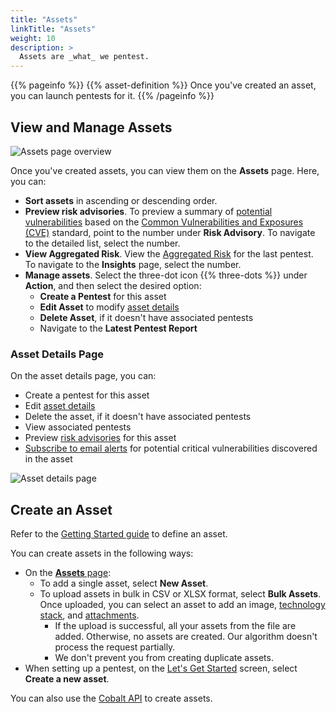 ```yaml
---
title: "Assets"
linkTitle: "Assets"
weight: 10
description: >
  Assets are _what_ we pentest.
---
```


{{% pageinfo %}}
{{% asset-definition %}} Once you've created an asset, you can launch pentests for it.
{{% /pageinfo %}}

## View and Manage Assets

![Assets page overview](/deepdive/AssetsPageOverviewCallouts.png "Assets page overview")

Once you've created assets, you can view them on the **Assets** page. Here, you can:

- **Sort assets** in ascending or descending order.
- **Preview risk advisories**. To preview a summary of [potential vulnerabilities](/platform-deep-dive/assets/risk-advisories/) based on the [Common Vulnerabilities and Exposures (CVE)](https://www.cve.org/) standard, point to the number under **Risk Advisory**. To navigate to the detailed list, select the number.
- **View Aggregated Risk**. View the [Aggregated Risk](/getting-started/glossary/#aggregated-risk) for the last pentest. To navigate to the **Insights** page, select the number.
- **Manage assets**. Select the three-dot icon {{% three-dots %}} under **Action**, and then select the desired option:
  - **Create a Pentest** for this asset
  - **Edit Asset** to modify [asset details](/getting-started/assets/#asset-details)
  - **Delete Asset**, if it doesn't have associated pentests
  - Navigate to the **Latest Pentest Report**

### Asset Details Page

On the asset details page, you can:

- Create a pentest for this asset
- Edit [asset details](/getting-started/assets/#asset-details)
- Delete the asset, if it doesn't have associated pentests
- View associated pentests
- Preview [risk advisories](/platform-deep-dive/assets/risk-advisories/) for this asset
- [Subscribe to email alerts](/platform-deep-dive/assets/risk-advisories/#subscribe-to-email-alerts) for potential critical vulnerabilities discovered in the asset

![Asset details page](/deepdive/AssetDetailsPage.png "Asset details page")

## Create an Asset

Refer to the [Getting Started guide](/getting-started/assets/) to define an asset.

You can create assets in the following ways:
- On the [**Assets** page](#view-and-manage-assets):
  - To add a single asset, select **New Asset**.
  - To upload assets in bulk in CSV or XLSX format, select **Bulk Assets**. Once uploaded, you can select an asset to add an image, [technology stack](/platform-deep-dive/assets/risk-advisories/#add-a-technology-stack-for-your-asset), and [attachments](/getting-started/assets/asset-description/#attachments).
    - If the upload is successful, all your assets from the file are added. Otherwise, no assets are created. Our algorithm doesn't process the request partially. 
    - We don't prevent you from creating duplicate assets.
- When setting up a pentest, on the [Let's Get Started](/getting-started/assets/) screen, select **Create a new asset**.

You can also use the [Cobalt API](/apiusecases/create_asset/#create-an-asset) to create assets.

